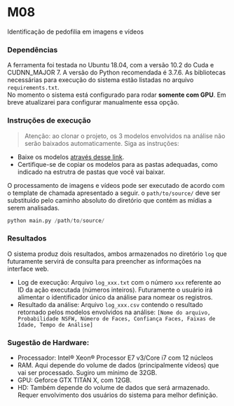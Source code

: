 # M08
 Identificação de pedofilia em imagens e vídeos
 
### Dependências
A ferramenta foi testada no Ubuntu 18.04, com a versão 10.2 do Cuda e CUDNN_MAJOR 7. A versão do Python recomendada é 3.7.6. As bibliotecas necessárias para execução do sistema estão listadas no arquivo `requirements.txt`.<br>
No momento o sistema está configurado para rodar **somente com GPU**. Em breve atualizarei para configurar manualmente essa opção.
 
### Instruções de execução

> Atenção: ao clonar o projeto, os 3 modelos envolvidos na análise não serão baixados automaticamente. Siga as instruções:
* Baixe os modelos [através desse link](https://drive.google.com/file/d/1-x2Bv_8bo2Hul3Piap0wbLXiMjbmWCwW/view?usp=sharing). 
* Certifique-se de copiar os modelos para as pastas adequadas, como indicado na estrutra de pastas que você vai baixar.

O processamento de imagens e vídeos pode ser executado de acordo com o template de chamada apresentado a seguir. o `path/to/source/` deve ser substituído pelo caminho absoluto do diretório que contém as mídias a serem analisadas.

```python
python main.py /path/to/source/ 
```

### Resultados

O sistema produz dois resultados, ambos armazenados no diretório `log` que futuramente servirá de consulta para preencher as informações na interface web.
* Log de execução: Arquivo `log_xxx.txt` com o número `xxx` referente ao ID da ação executada (números inteiros). Futuramente o usuário irá alimentar o identificador único da análise para nomear os registros.
* Resultado da análise: Arquivo `log_xxx.csv` contendo o resultado retornado pelos modelos envolvidos na análise: `[Nome do arquivo, Probabilidade NSFW, Número de Faces, Confiança Faces, Faixas de Idade, Tempo de Análise]` 

### Sugestão de Hardware:

* Processador: Intel® Xeon® Processor E7 v3/Core i7 com 12 núcleos 
* RAM. Aqui depende do volume de dados (principalmente vídeos) que vai ser processado. Sugiro um mínimo de 32GB.
* GPU: Geforce GTX TITAN X, com 12GB.
* HD: Também depende do volume de dados que será armazenado. Requer envolvimento dos usuários do sistema para melhor definição. 
